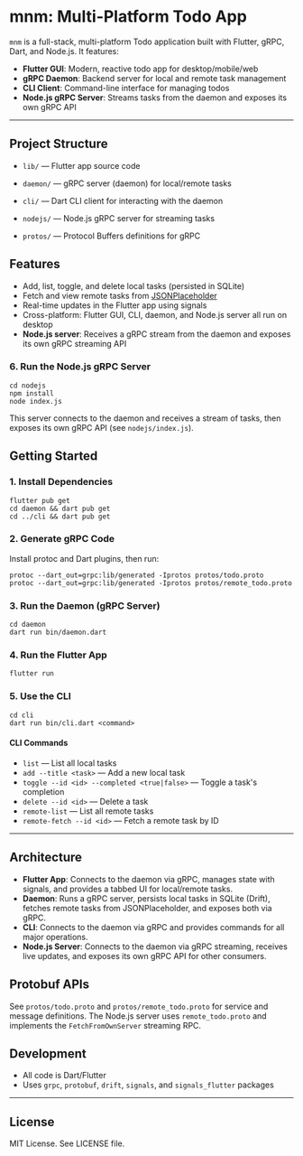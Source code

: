 
# mnm: Multi-Platform Todo App


`mnm` is a full-stack, multi-platform Todo application built with Flutter, gRPC, Dart, and Node.js. It features:

- **Flutter GUI**: Modern, reactive todo app for desktop/mobile/web
- **gRPC Daemon**: Backend server for local and remote task management
- **CLI Client**: Command-line interface for managing todos
- **Node.js gRPC Server**: Streams tasks from the daemon and exposes its own gRPC API

---

## Project Structure

- `lib/` — Flutter app source code
- `daemon/` — gRPC server (daemon) for local/remote tasks
- `cli/` — Dart CLI client for interacting with the daemon

- `nodejs/` — Node.js gRPC server for streaming tasks
- `protos/` — Protocol Buffers definitions for gRPC


## Features

- Add, list, toggle, and delete local tasks (persisted in SQLite)
- Fetch and view remote tasks from [JSONPlaceholder](https://jsonplaceholder.typicode.com/todos)
- Real-time updates in the Flutter app using signals
- Cross-platform: Flutter GUI, CLI, daemon, and Node.js server all run on desktop
- **Node.js server**: Receives a gRPC stream from the daemon and exposes its own gRPC streaming API
### 6. Run the Node.js gRPC Server

```
cd nodejs
npm install
node index.js
```

This server connects to the daemon and receives a stream of tasks, then exposes its own gRPC API (see `nodejs/index.js`).

## Getting Started

### 1. Install Dependencies

```
flutter pub get
cd daemon && dart pub get
cd ../cli && dart pub get
```

### 2. Generate gRPC Code

Install protoc and Dart plugins, then run:

```
protoc --dart_out=grpc:lib/generated -Iprotos protos/todo.proto
protoc --dart_out=grpc:lib/generated -Iprotos protos/remote_todo.proto
```

### 3. Run the Daemon (gRPC Server)

```
cd daemon
dart run bin/daemon.dart
```

### 4. Run the Flutter App

```
flutter run
```

### 5. Use the CLI

```
cd cli
dart run bin/cli.dart <command>
```

#### CLI Commands

- `list` — List all local tasks
- `add --title <task>` — Add a new local task
- `toggle --id <id> --completed <true|false>` — Toggle a task's completion
- `delete --id <id>` — Delete a task
- `remote-list` — List all remote tasks
- `remote-fetch --id <id>` — Fetch a remote task by ID

---


## Architecture

- **Flutter App**: Connects to the daemon via gRPC, manages state with signals, and provides a tabbed UI for local/remote tasks.
- **Daemon**: Runs a gRPC server, persists local tasks in SQLite (Drift), fetches remote tasks from JSONPlaceholder, and exposes both via gRPC.
- **CLI**: Connects to the daemon via gRPC and provides commands for all major operations.
- **Node.js Server**: Connects to the daemon via gRPC streaming, receives live updates, and exposes its own gRPC API for other consumers.


## Protobuf APIs

See `protos/todo.proto` and `protos/remote_todo.proto` for service and message definitions. The Node.js server uses `remote_todo.proto` and implements the `FetchFromOwnServer` streaming RPC.

## Development

- All code is Dart/Flutter
- Uses `grpc`, `protobuf`, `drift`, `signals`, and `signals_flutter` packages

---

## License

MIT License. See LICENSE file.
